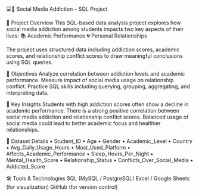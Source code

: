 

💻📱 Social Media Addiction – SQL Project

📘 Project Overview This SQL-based data analysis project explores how social media addiction among students impacts two key aspects of their lives: 📚 Academic Performance 💔 Personal Relationships

The project uses structured data including addiction scores, academic scores, and relationship conflict scores to draw meaningful conclusions using SQL queries.

🎯 Objectives Analyze correlation between addiction levels and academic performance. Measure impact of social media usage on relationship conflict. Practice SQL skills including querying, grouping, aggregating, and interpreting data.

🧠 Key Insights Students with high addiction scores often show a decline in academic performance. There is a strong positive correlation between social media addiction and relationship conflict scores. Balanced usage of social media could lead to better academic focus and healthier relationships.

📝 Dataset Details • Student_ID • Age • Gender • Academic_Level • Country • Avg_Daily_Usage_Hours • Most_Used_Platform • Affects_Academic_Performance • Sleep_Hours_Per_Night • Mental_Health_Score • Relationship_Status • Conflicts_Over_Social_Media • Addicted_Score

🛠️ Tools & Technologies SQL (MySQL / PostgreSQL) Excel / Google Sheets (for visualization) GitHub (for version control)
